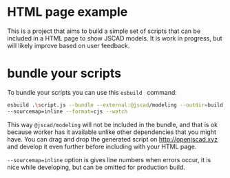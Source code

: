 # HTML page example

This is a project that aims to build a simple set of scripts that can be included in a HTML page to show JSCAD models. It is work in progress, but will likely improve based on user feedback.

# bundle your scripts
To bundle your scripts you can use this `esbuild ` command:

```sh
esbuild .\script.js --bundle --external:@jscad/modeling --outdir=build  
--sourcemap=inline --format=cjs --watch
```

This way `@jscad/modeling` will not be included in the bundle, and that is ok because worker has it available unlike other dependencies that you might have. You can drag and drop the generated script on http://openjscad.xyz and develop it even further before including with your HTML page.

`--sourcemap=inline` option is gives line numbers when errors occur, it is nice while developing, but can be omitted for production build.


